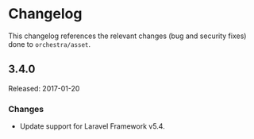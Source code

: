 # Changelog

This changelog references the relevant changes (bug and security fixes) done to `orchestra/asset`.

## 3.4.0

Released: 2017-01-20

### Changes

* Update support for Laravel Framework v5.4.
